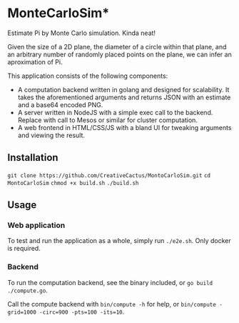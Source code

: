 # MonteCarloSim*

Estimate Pi by Monte Carlo simulation. Kinda neat!

Given the size of a 2D plane, the diameter of a circle within that plane, 
and an arbitrary number of randomly placed points on the plane, we can infer an aproximation of Pi.

This application consists of the following components:

- A computation backend written in golang and designed for scalability.
    It takes the aforementioned arguments and returns JSON with an estimate and a base64 encoded PNG.
- A server written in NodeJS with a simple exec call to the backend.
    Replace with call to Mesos or similar for cluster computation.
- A web frontend in HTML/CSS/JS with a bland UI for tweaking arguments and viewing the result.

## Installation

`git clone https://github.com/CreativeCactus/MontoCarloSim.git`
`cd MontoCarloSim`
`chmod +x build.sh`
`./build.sh`

## Usage

### Web application

To test and run the application as a whole, simply run `./e2e.sh`. Only docker is required.

### Backend

To run the computation backend, see the binary included, or `go build ./compute.go`.

Call the compute backend with `bin/compute -h` for help, or `bin/compute -grid=1000 -circ=900 -pts=100 -its=10`.

